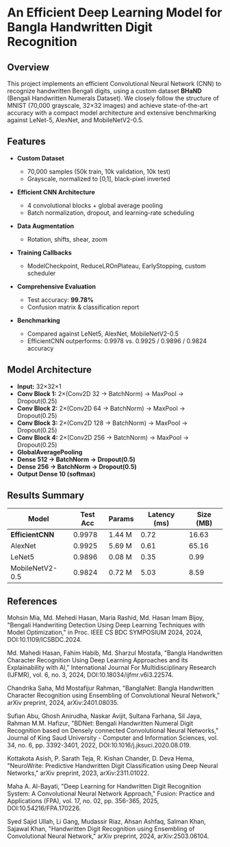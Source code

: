 # An Efficient Deep Learning Model for Bangla Handwritten Digit Recognition

## Overview

This project implements an efficient Convolutional Neural Network (CNN) to recognize handwritten Bengali digits, using a custom dataset **BHaND** (Bengali Handwritten Numerals Dataset). We closely follow the structure of MNIST (70,000 grayscale, 32×32 images) and achieve state-of-the-art accuracy with a compact model architecture and extensive benchmarking against LeNet-5, AlexNet, and MobileNetV2-0.5.

## Features

* **Custom Dataset**

  * 70,000 samples (50k train, 10k validation, 10k test)
  * Grayscale, normalized to \[0,1], black-pixel inverted
* **Efficient CNN Architecture**

  * 4 convolutional blocks + global average pooling
  * Batch normalization, dropout, and learning-rate scheduling
* **Data Augmentation**

  * Rotation, shifts, shear, zoom
* **Training Callbacks**

  * ModelCheckpoint, ReduceLROnPlateau, EarlyStopping, custom scheduler
* **Comprehensive Evaluation**

  * Test accuracy: **99.78%**
  * Confusion matrix & classification report
* **Benchmarking**

  * Compared against LeNet5, AlexNet, MobileNetV2-0.5
  * EfficientCNN outperforms: 0.9978 vs. 0.9925 / 0.9896 / 0.9824 accuracy


## Model Architecture

* **Input:** 32×32×1
* **Conv Block 1:** 2×(Conv2D 32 → BatchNorm) → MaxPool → Dropout(0.25)
* **Conv Block 2:** 2×(Conv2D 64 → BatchNorm) → MaxPool → Dropout(0.25)
* **Conv Block 3:** 2×(Conv2D 128 → BatchNorm) → MaxPool → Dropout(0.25)
* **Conv Block 4:** 2×(Conv2D 256 → BatchNorm) → MaxPool → Dropout(0.25)
* **GlobalAveragePooling**
* **Dense 512 → BatchNorm → Dropout(0.5)**
* **Dense 256 → BatchNorm → Dropout(0.5)**
* **Output Dense 10 (softmax)**

## Results Summary

| Model            | Test Acc | Params | Latency (ms) | Size (MB) |
| ---------------- | -------- | ------ | ------------ | --------- |
| **EfficientCNN** | 0.9978   | 1.44 M | 0.72         | 16.63     |
| AlexNet          | 0.9925   | 5.69 M | 0.61         | 65.16     |
| LeNet5           | 0.9896   | 0.08 M | 0.35         | 0.99      |
| MobileNetV2-0.5  | 0.9824   | 0.72 M | 5.03         | 8.59      |


## References

Mohsin Mia, Md. Mehedi Hasan, Maria Rashid, Md. Hasan Imam Bijoy, "Bengali Handwriting Detection Using Deep Learning Techniques with Model Optimization," in Proc. IEEE CS BDC SYMPOSIUM 2024, 2024, DOI:10.1109/ICSBDC.2024.

Md. Mahedi Hasan, Fahim Habib, Md. Sharzul Mostafa, "Bangla Handwritten Character Recognition Using Deep Learning Approaches and its Explainability with AI," International Journal For Multidisciplinary Research (IJFMR), vol. 6, no. 3, 2024, DOI:10.18034/ijfmr.v6i3.22574.

Chandrika Saha, Md Mostafijur Rahman, "BanglaNet: Bangla Handwritten Character Recognition using Ensembling of Convolutional Neural Network," arXiv preprint, 2024, arXiv:2401.08035.

Sufian Abu, Ghosh Anirudha, Naskar Avijit, Sultana Farhana, Sil Jaya, Rahman M.M. Hafizur, "BDNet: Bengali Handwritten Numeral Digit Recognition based on Densely connected Convolutional Neural Networks," Journal of King Saud University - Computer and Information Sciences, vol. 34, no. 6, pp. 3392-3401, 2022, DOI:10.1016/j.jksuci.2020.08.019.

Kottakota Asish, P. Sarath Teja, R. Kishan Chander, D. Deva Hema, "NeuroWrite: Predictive Handwritten Digit Classification using Deep Neural Networks," arXiv preprint, 2023, arXiv:2311.01022.

Maha A. Al-Bayati, "Deep Learning for Handwritten Digit Recognition System: A Convolutional Neural Network Approach," Fusion: Practice and Applications (FPA), vol. 17, no. 02, pp. 356-365, 2025, DOI:10.54216/FPA.170226.

Syed Sajid Ullah, Li Gang, Mudassir Riaz, Ahsan Ashfaq, Salman Khan, Sajawal Khan, "Handwritten Digit Recognition using Ensembling of Convolutional Neural Network," arXiv preprint, 2024, arXiv:2503.06104.




